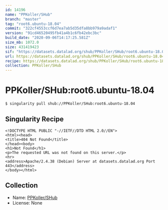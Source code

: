 ```yaml
---
id: 14196
name: "PPKoller/SHub"
branch: "master"
tag: "root6.ubuntu-18.04"
commit: "322cf4553ccf6d7ea7ab5d35dfa8bb979a9adaf1"
version: "91cd46520495fb41a4b1c6fb42ebc3bc"
build_date: "2020-09-06T14:17:25.581Z"
size_mb: 1072.0
size: 431419423
sif: "https://datasets.datalad.org/shub/PPKoller/SHub/root6.ubuntu-18.04/2020-09-06-322cf455-91cd4652/91cd46520495fb41a4b1c6fb42ebc3bc.sif"
url: https://datasets.datalad.org/shub/PPKoller/SHub/root6.ubuntu-18.04/2020-09-06-322cf455-91cd4652/
recipe: https://datasets.datalad.org/shub/PPKoller/SHub/root6.ubuntu-18.04/2020-09-06-322cf455-91cd4652/Singularity
collection: PPKoller/SHub
---
```


# PPKoller/SHub:root6.ubuntu-18.04

```bash
$ singularity pull shub://PPKoller/SHub:root6.ubuntu-18.04
```

## Singularity Recipe

```singularity
<!DOCTYPE HTML PUBLIC "-//IETF//DTD HTML 2.0//EN">
<html><head>
<title>404 Not Found</title>
</head><body>
<h1>Not Found</h1>
<p>The requested URL was not found on this server.</p>
<hr>
<address>Apache/2.4.38 (Debian) Server at datasets.datalad.org Port 443</address>
</body></html>
```

## Collection

 - Name: [PPKoller/SHub](https://github.com/PPKoller/SHub)
 - License: None

